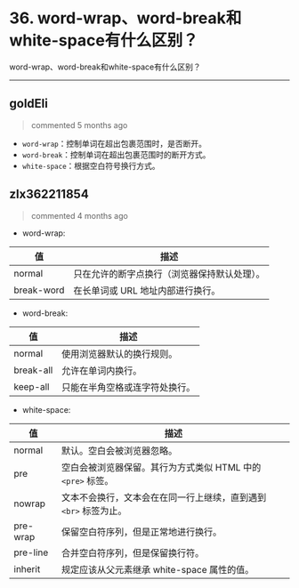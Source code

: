 
 # 36. word-wrap、word-break和white-space有什么区别？ 
 word-wrap、word-break和white-space有什么区别？ 
 ***
## goldEli 
 > commented 5 months ago 

* `word-wrap`：控制单词在超出包裹范围时，是否断开。
* `word-break`：控制单词在超出包裹范围时的断开方式。
* `white-space`：根据空白符号换行方式。
## zlx362211854 
 > commented 4 months ago 

* word-wrap: 

值 |  描述
-- | --
normal | 只在允许的断字点换行（浏览器保持默认处理）。
break-word | 在长单词或 URL 地址内部进行换行。

* word-break:

值 | 描述
-- | --
normal | 使用浏览器默认的换行规则。
break-all | 允许在单词内换行。
keep-all | 只能在半角空格或连字符处换行。

* white-space:

值 | 描述
-- | --
normal | 默认。空白会被浏览器忽略。
pre | 空白会被浏览器保留。其行为方式类似 HTML 中的 `<pre>` 标签。
nowrap | 文本不会换行，文本会在在同一行上继续，直到遇到 `<br>` 标签为止。
pre-wrap | 保留空白符序列，但是正常地进行换行。
pre-line | 合并空白符序列，但是保留换行符。
inherit | 规定应该从父元素继承 white-space 属性的值。


